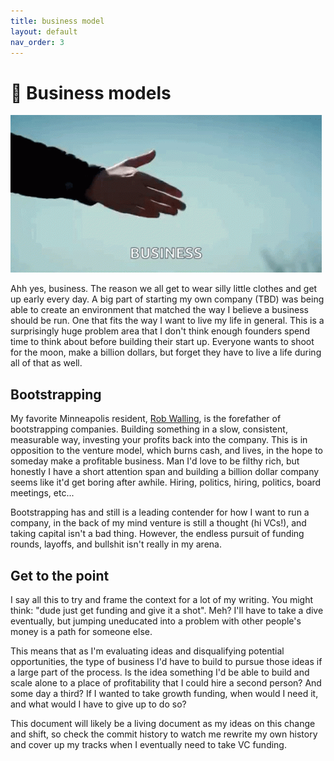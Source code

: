 ```yaml
---
title: business model
layout: default
nav_order: 3
---
```


# 💼 Business models

![Business handshake](./business.gif)

Ahh yes, business. The reason we all get to wear silly little clothes and get up early every day. A big part of starting my own company (TBD) was being able to create an environment that matched the way I believe a business should be run. One that fits the way I want to live my life in general. This is a surprisingly huge problem area that I don't think enough founders spend time to think about before building their start up. Everyone wants to shoot for the moon, make a billion dollars, but forget they have to live a life during all of that as well.

## Bootstrapping

My favorite Minneapolis resident, [Rob Walling](https://robwalling.com/), is the forefather of bootstrapping companies. Building something in a slow, consistent, measurable way, investing your profits back into the company. This is in opposition to the venture model, which burns cash, and lives, in the hope to someday make a profitable business. Man I'd love to be filthy rich, but honestly I have a short attention span and building a billion dollar company seems like it'd get boring after awhile. Hiring, politics, hiring, politics, board meetings, etc...

Bootstrapping has and still is a leading contender for how I want to run a company, in the back of my mind venture is still a thought (hi VCs!), and taking capital isn't a bad thing. However, the endless pursuit of funding rounds, layoffs, and bullshit isn't really in my arena.

## Get to the point

I say all this to try and frame the context for a lot of my writing. You might think: "dude just get funding and give it a shot". Meh? I'll have to take a dive eventually, but jumping uneducated into a problem with other people's money is a path for someone else.

This means that as I'm evaluating ideas and disqualifying potential opportunities, the type of business I'd have to build to pursue those ideas if a large part of the process. Is the idea something I'd be able to build and scale alone to a place of profitability that I could hire a second person? And some day a third? If I wanted to take growth funding, when would I need it, and what would I have to give up to do so?

This document will likely be a living document as my ideas on this change and shift, so check the commit history to watch me rewrite my own history and cover up my tracks when I eventually need to take VC funding.
